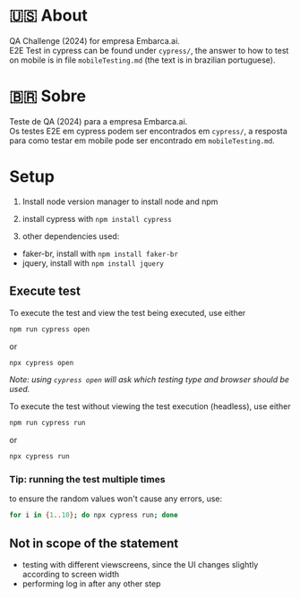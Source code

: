 # :us: About
QA Challenge (2024) for empresa Embarca.ai.  
E2E Test in cypress can be found under `cypress/`, the answer to how to test on mobile is in file `mobileTesting.md` (the text is in brazilian portuguese).

# :brazil: Sobre
Teste de QA (2024) para a empresa Embarca.ai.  
Os testes E2E em cypress podem ser encontrados em `cypress/`, a resposta para como testar em mobile pode ser encontrado em `mobileTesting.md`.

# Setup

1. Install node version manager to install node and npm
<!-- https://nodejs.org/en/download/package-manager -->
2.  install cypress with `npm install cypress`
<!-- https://www.cypress.io/install -->
3. other dependencies used:
- faker-br, install with `npm install faker-br`
- jquery, install with `npm install jquery`

## Execute test

To execute the test and view the test being executed, use either
```sh
npm run cypress open
```
or
```sh
npx cypress open
```
_Note: using `cypress open` will ask which testing type and browser should be used._ 

To execute the test without viewing the test execution (headless), use either
```sh
npm run cypress run
```
or
```sh
npx cypress run
```

### Tip: running the test multiple times
to ensure the random values won't cause any errors, use:
```sh
for i in {1..10}; do npx cypress run; done
```

## Not in scope of the statement
- testing with different viewscreens, since the UI changes slightly according to screen width
- performing log in after any other step